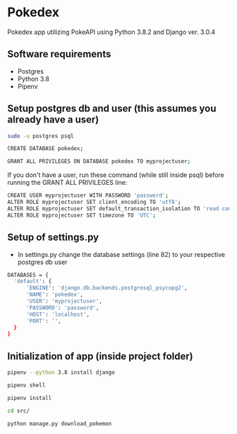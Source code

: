 # Pokedex
Pokedex app utilizing PokeAPI using Python 3.8.2 and Django ver. 3.0.4

## Software requirements
- Postgres
- Python 3.8
- Pipenv

## Setup postgres db and user (this assumes you already have a user)
```bash
sudo -u postgres psql

CREATE DATABASE pokedex;

GRANT ALL PRIVILEGES ON DATABASE pokedex TO myprojectuser;
```
If you don't have a user, run these command (while still inside psql) before running the GRANT ALL PRIVILEGES line:
```bash
CREATE USER myprojectuser WITH PASSWORD 'password';
ALTER ROLE myprojectuser SET client_encoding TO 'utf8';
ALTER ROLE myprojectuser SET default_transaction_isolation TO 'read committed';
ALTER ROLE myprojectuser SET timezone TO 'UTC';
```

## Setup of settings.py
- In settings.py change the database settings (line 82) to your respective postgres db user

```bash
DATABASES = {
  'default': {
      'ENGINE': 'django.db.backends.postgresql_psycopg2',
      'NAME': 'pokedex',
      'USER': 'myprojectuser',
      'PASSWORD': 'password',
      'HOST': 'localhost',
      'PORT': '',
  }
}
```

## Initialization of app (inside project folder)

```bash
pipenv --python 3.8 install django

pipenv shell

pipenv install

cd src/ 

python manage.py download_pokemon
```
